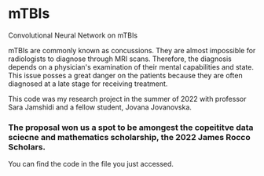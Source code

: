# mTBIs
Convolutional Neural Network on mTBIs

mTBIs are commonly known as concussions. They are almost impossible for radiologists to diagnose through MRI scans. Therefore, the diagnosis depends on a physician's examination of their mental capabilities and state.
This issue posses a great danger on the patients because they are often diagnosed at a late stage for receiving treatment.

This code was my research project in the summer of 2022 with professor Sara Jamshidi and a fellow student, Jovana Jovanovska. 

### The proposal won us a spot to be amongest the copeititve data sciecne and mathematics scholarship, the 2022 James Rocco Scholars.

You can find the code in the file you just accessed. 
